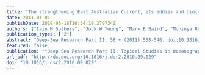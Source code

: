```yaml
---
title: "The strengthening East Australian Current, its eddies and biological effects — an introduction and overview"
date: 2011-01-01
publishDate: 2019-06-18T10:54:19.379734Z
authors: ["Iain M Suthers", "Jock W Young", "Mark E Baird", "Moninya Roughan", "Jason D Everett", "Gary B Brassington", "Maria Byrne", "Scott A Condie", "Jason R Hartog", "Christel S Hassler", "Alistair J Hobday", "Neil J Holbrook", "Hamish A Malcolm", "Peter A Thompson", "Ken R Ridgway"]
publication_types: ["2"]
abstract: "Deep-Sea Research Part II, 58 + (2011) 538-546. doi:10.1016/j.dsr2.2010.09.029"
featured: false
publication: "*Deep Sea Research Part II: Topical Studies in Oceanography*"
url_pdf: "http://dx.doi.org/10.1016/j.dsr2.2010.09.029"
doi: "10.1016/j.dsr2.2010.09.029"
---
```


